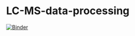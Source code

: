 # LC-MS-data-processing

[![Binder](https://mybinder.org/badge_logo.svg)](https://mybinder.org/v2/gh/DouglasVenegas/LC-MS-data-processing/HEAD)
